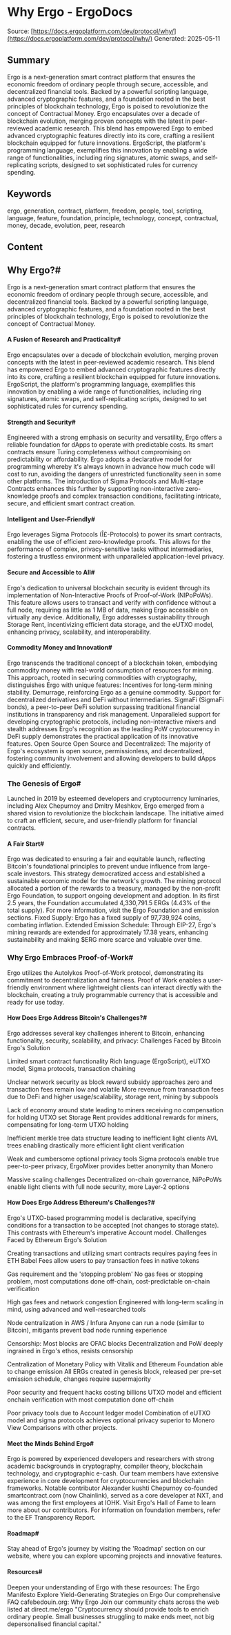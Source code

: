 # Why Ergo - ErgoDocs
Source: [https://docs.ergoplatform.com/dev/protocol/why/](https://docs.ergoplatform.com/dev/protocol/why/)
Generated: 2025-05-11

## Summary
Ergo is a next-generation smart contract platform that ensures the economic freedom of ordinary people through secure, accessible, and decentralized financial tools. Backed by a powerful scripting language, advanced cryptographic features, and a foundation rooted in the best principles of blockchain technology, Ergo is poised to revolutionize the concept of Contractual Money. Ergo encapsulates over a decade of blockchain evolution, merging proven concepts with the latest in peer-reviewed academic research. This blend has empowered Ergo to embed advanced cryptographic features directly into its core, crafting a resilient blockchain equipped for future innovations. ErgoScript, the platform's programming language, exemplifies this innovation by enabling a wide range of functionalities, including ring signatures, atomic swaps, and self-replicating scripts, designed to set sophisticated rules for currency spending.

## Keywords
ergo, generation, contract, platform, freedom, people, tool, scripting, language, feature, foundation, principle, technology, concept, contractual, money, decade, evolution, peer, research

## Content
## Why Ergo?#
Ergo is a next-generation smart contract platform that ensures the economic freedom of ordinary people through secure, accessible, and decentralized financial tools. Backed by a powerful scripting language, advanced cryptographic features, and a foundation rooted in the best principles of blockchain technology, Ergo is poised to revolutionize the concept of Contractual Money.

#### A Fusion of Research and Practicality#
Ergo encapsulates over a decade of blockchain evolution, merging proven concepts with the latest in peer-reviewed academic research. This blend has empowered Ergo to embed advanced cryptographic features directly into its core, crafting a resilient blockchain equipped for future innovations.
ErgoScript, the platform's programming language, exemplifies this innovation by enabling a wide range of functionalities, including ring signatures, atomic swaps, and self-replicating scripts, designed to set sophisticated rules for currency spending.

#### Strength and Security#
Engineered with a strong emphasis on security and versatility, Ergo offers a reliable foundation for dApps to operate with predictable costs. Its smart contracts ensure Turing completeness without compromising on predictability or affordability. Ergo adopts a declarative model for programming whereby it's always known in advance how much code will cost to run, avoiding the dangers of unrestricted functionality seen in some other platforms.
The introduction of Sigma Protocols and Multi-stage Contracts enhances this further by supporting non-interactive zero-knowledge proofs and complex transaction conditions, facilitating intricate, secure, and efficient smart contract creation.

#### Intelligent and User-Friendly#
Ergo leverages Sigma Protocols (Î£-Protocols) to power its smart contracts, enabling the use of efficient zero-knowledge proofs. This allows for the performance of complex, privacy-sensitive tasks without intermediaries, fostering a trustless environment with unparalleled application-level privacy.

#### Secure and Accessible to All#
Ergo's dedication to universal blockchain security is evident through its implementation of Non-Interactive Proofs of Proof-of-Work (NIPoPoWs). This feature allows users to transact and verify with confidence without a full node, requiring as little as 1 MB of data, making Ergo accessible on virtually any device.
Additionally, Ergo addresses sustainability through Storage Rent, incentivizing efficient data storage, and the eUTXO model, enhancing privacy, scalability, and interoperability.

#### Commodity Money and Innovation#
Ergo transcends the traditional concept of a blockchain token, embodying commodity money with real-world consumption of resources for mining. This approach, rooted in securing commodities with cryptography, distinguishes Ergo with unique features:
Incentives for long-term mining stability.
Demurrage, reinforcing Ergo as a genuine commodity.
Support for decentralized derivatives and DeFi without intermediaries.
SigmaFi (SigmaFi bonds), a peer-to-peer DeFi solution surpassing traditional financial institutions in transparency and risk management.
Unparalleled support for developing cryptographic protocols, including non-interactive mixers and stealth addresses
Ergo's recognition as the leading PoW cryptocurrency in DeFi supply demonstrates the practical application of its innovative features.
Open Source
Open Source and Decentralized: The majority of Ergo's ecosystem is open source, permissionless, and decentralized, fostering community involvement and allowing developers to build dApps quickly and efficiently.

### The Genesis of Ergo#
Launched in 2019 by esteemed developers and cryptocurrency luminaries, including Alex Chepurnoy and Dmitry Meshkov, Ergo emerged from a shared vision to revolutionize the blockchain landscape. The initiative aimed to craft an efficient, secure, and user-friendly platform for financial contracts.

#### A Fair Start#
Ergo was dedicated to ensuring a fair and equitable launch, reflecting Bitcoin's foundational principles to prevent undue influence from large-scale investors. This strategy democratized access and established a sustainable economic model for the network's growth.
The mining protocol allocated a portion of the rewards to a treasury, managed by the non-profit Ergo Foundation, to support ongoing development and adoption. In its first 2.5 years, the Foundation accumulated 4,330,791.5 ERGs (4.43% of the total supply). For more information, visit the Ergo Foundation and emission sections.
Fixed Supply: Ergo has a fixed supply of 97,739,924 coins, combating inflation.
Extended Emission Schedule: Through EIP-27, Ergo's mining rewards are extended for approximately 17.38 years, enhancing sustainability and making $ERG more scarce and valuable over time.

### Why Ergo Embraces Proof-of-Work#
Ergo utilizes the Autolykos Proof-of-Work protocol, demonstrating its commitment to decentralization and fairness. Proof of Work enables a user-friendly environment where lightweight clients can interact directly with the blockchain, creating a truly programmable currency that is accessible and ready for use today.

#### How Does Ergo Address Bitcoin's Challenges?#
Ergo addresses several key challenges inherent to Bitcoin, enhancing functionality, security, scalability, and privacy:
Challenges Faced by Bitcoin
Ergo's Solution




Limited smart contract functionality
Rich language (ErgoScript), eUTXO model, Sigma protocols, transaction chaining


Unclear network security as block reward subsidy approaches zero and transaction fees remain low and volatile
More revenue from transaction fees due to DeFi and higher usage/scalability, storage rent, mining by subpools


Lack of economy around state leading to miners receiving no compensation for holding UTXO set
Storage Rent provides additional rewards for miners, compensating for long-term UTXO holding


Inefficient merkle tree data structure leading to inefficient light clients
AVL trees enabling drastically more efficient light client verification


Weak and cumbersome optional privacy tools
Sigma protocols enable true peer-to-peer privacy, ErgoMixer provides better anonymity than Monero


Massive scaling challenges
Decentralized on-chain governance, NiPoPoWs enable light clients with full node security, more Layer-2 options

#### How Does Ergo Address Ethereum's Challenges?#
Ergo's UTXO-based programming model is declarative, specifying conditions for a transaction to be accepted (not changes to storage state). This contrasts with Ethereum's imperative Account model.
Challenges Faced by Ethereum
Ergo's Solution




Creating transactions and utilizing smart contracts requires paying fees in ETH
Babel Fees allow users to pay transaction fees in native tokens


Gas requirement and the 'stopping problem'
No gas fees or stopping problem, most computations done off-chain, cost-predictable on-chain verification


High gas fees and network congestion
Engineered with long-term scaling in mind, using advanced and well-researched tools


Node centralization in AWS / Infura
Anyone can run a node (similar to Bitcoin), mitigants prevent bad node running experience


Censorship: Most blocks are OFAC blocks
Decentralization and PoW deeply ingrained in Ergo's ethos, resists censorship


Centralization of Monetary Policy with Vitalik and Ethereum Foundation able to change emission
All ERGs created in genesis block, released per pre-set emission schedule, changes require supermajority


Poor security and frequent hacks costing billions
UTXO model and efficient onchain verification with most computation done off-chain


Poor privacy tools due to Account ledger model
Combination of eUTXO model and sigma protocols achieves optional privacy superior to Monero
View Comparisons with other projects.

#### Meet the Minds Behind Ergo#
Ergo is powered by experienced developers and researchers with strong academic backgrounds in cryptography, compiler theory, blockchain technology, and cryptographic e-cash. Our team members have extensive experience in core development for cryptocurrencies and blockchain frameworks.
Notable contributor Alexander kushti Chepurnoy co-founded smartcontract.com (now Chainlink), served as a core developer at NXT, and was among the first employees at IOHK.
Visit Ergo's Hall of Fame to learn more about our contributors. For information on foundation members, refer to the EF Transparency Report.

#### Roadmap#
Stay ahead of Ergo's journey by visiting the 'Roadmap' section on our website, where you can explore upcoming projects and innovative features.

#### Resources#
Deepen your understanding of Ergo with these resources:
The Ergo Manifesto
Explore Yield-Generating Strategies on Ergo
Our comprehensive FAQ
cafebedouin.org: Why Ergo
Join our community chats across the web listed at direct.me/ergo
"Cryptocurrency should provide tools to enrich ordinary people. Small businesses struggling to make ends meet, not big depersonalised financial capital."

